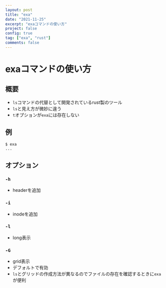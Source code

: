 ```yaml
---
layout: post
title: "exa"
date: "2021-11-25"
excerpt: "exaコマンドの使い方"
project: false
config: true
tag: ["exa", "rust"]
comments: false
---
```


# exaコマンドの使い方

## 概要
 - `ls`コマンドの代替として開発されているrust製のツール
 - `ls`と見え方が微妙に違う
 - `t`オプションが`exa`には存在しない

## 例

```console
$ exa
...
```

## オプション

### `-h`
 - headerを追加

### `-i`
 - inodeを追加

### `-l`
 - long表示

### `-G`
 - grid表示
 - デフォルトで有効
 - `ls`とグリッドの作成方法が異なるのでファイルの存在を確認するときに`exa`が便利
